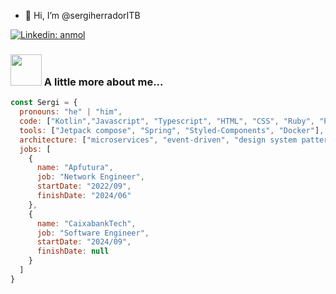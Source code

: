 - 👋 Hi, I’m @sergiherradorITB

[![Linkedin: anmol](https://img.shields.io/badge/-sergiherrador-blue?style=flat-square&logo=Linkedin&logoColor=white&link=https://www.linkedin.com/in/sergi-herrador-d%C3%ADaz/)]([https://www.linkedin.com/in/anmol098/](https://www.linkedin.com/in/sergi-herrador-d%C3%ADaz/))

### <img src="https://media.giphy.com/media/VgCDAzcKvsR6OM0uWg/giphy.gif" width="50"> A little more about me...  

```javascript
const Sergi = {
  pronouns: "he" | "him",
  code: ["Kotlin","Javascript", "Typescript", "HTML", "CSS", "Ruby", "Python", "Java"],
  tools: ["Jetpack compose", "Spring", "Styled-Components", "Docker"],
  architecture: ["microservices", "event-driven", "design system pattern"],
  jobs: [
    {
      name: "Apfutura",
      job: "Network Engineer",
      startDate: "2022/09",
      finishDate: "2024/06"
    },
    {
      name: "CaixabankTech",
      job: "Software Engineer",
      startDate: "2024/09",
      finishDate: null
    }
  ]
}
```
